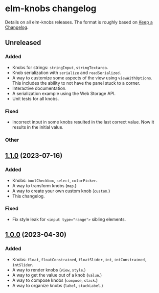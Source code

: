 # elm-knobs changelog

Details on all elm-knobs releases. The format is roughly based on [Keep a
Changelog](https://keepachangelog.com/en/1.1.0/).

## Unreleased

### Added

- Knobs for strings: `stringInput`, `stringTextarea`.
- Knob serialization with `serialize` and `readSerialized`.
- A way to customize some aspects of the view using `viewWithOptions`. This
  includes the ability to not have the panel stuck to a corner.
- Interactive documentation.
- A serialization example using the Web Storage API.
- Unit tests for all knobs.

### Fixed

- Incorrect input in some knobs resulted in the last correct value. Now it
  results in the initial value.

### Other

## [1.1.0] (2023-07-16)

[1.1.0]: https://github.com/agj/elm-knobs/tree/1.1.0

### Added

- Knobs: `boolCheckbox`, `select`, `colorPicker`.
- A way to transform knobs (`map`.)
- A way to create your own custom knob (`custom`.)
- This changelog.

### Fixed

- Fix style leak for `<input type="range">` sibling elements.

## [1.0.0] (2023-04-30)

[1.0.0]: https://github.com/agj/elm-knobs/tree/1.0.0

### Added

- Knobs: `float`, `floatConstrained`, `floatSlider`, `int`, `intConstrained`, `intSlider`.
- A way to render knobs (`view`, `style`.)
- A way to get the value out of a knob (`value`.)
- A way to compose knobs (`compose`, `stack`.)
- A way to organize knobs (`label`, `stackLabel`.)
